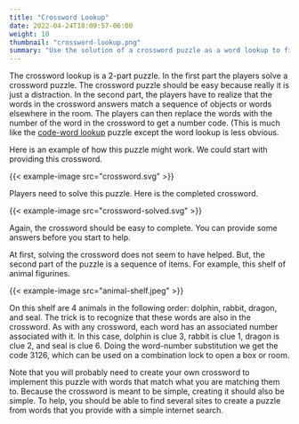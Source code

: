 ```yaml
---
title: "Crossword Lookup"
date: 2022-04-24T18:09:57-06:00
weight: 10
thumbnail: "crossword-lookup.png"
summary: "Use the solution of a crossword puzzle as a word lookup to find a code."
---
```


The crossword lookup is a 2-part puzzle. In the first part the players
solve a crossword puzzle. The crossword puzzle should be easy because
really it is just a distraction. In the second part, the players have to
realize that the words in the crossword answers match a sequence of objects
or words elsewhere in the room. The players can then replace the words with
the number of the word in the crossword to get a number code. (This is much
like the [code-word lookup] puzzle except the word lookup is less obvious.

Here is an example of how this puzzle might work. We could start with
providing this crossword.

{{< example-image src="crossword.svg" >}}

Players need to solve this puzzle. Here is the completed crossword.

{{< example-image src="crossword-solved.svg" >}}

Again, the crossword should be easy to complete. You can provide some
answers before you start to help.

At first, solving the crossword does not seem to have helped. But, the
second part of the puzzle is a sequence of items. For example, this shelf
of animal figurines.

{{< example-image src="animal-shelf.jpeg" >}}

On this shelf are 4 animals in the following order: dolphin, rabbit,
dragon, and seal. The trick is to recognize that these words are also in
the crossword. As with any crossword, each word has an associated number
associated with it. In this case, dolphin is clue 3, rabbit is clue 1,
dragon is clue 2, and seal is clue 6. Doing the word-number substitution we
get the code 3126, which can be used on a combination lock to open a box or
room.

Note that you will probably need to create your own crossword to implement
this puzzle with words that match what you are matching them to. Because
the crossword is meant to be simple, creating it should also be simple. To
help, you should be able to find several sites to create a puzzle from
words that you provide with a simple internet search.


[code-word lookup]: /puzzles/hidden-messages/lookup/
